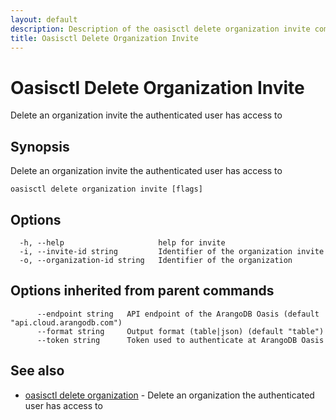 ```yaml
---
layout: default
description: Description of the oasisctl delete organization invite command
title: Oasisctl Delete Organization Invite
---
```

# Oasisctl Delete Organization Invite

Delete an organization invite the authenticated user has access to

## Synopsis

Delete an organization invite the authenticated user has access to

```
oasisctl delete organization invite [flags]
```

## Options

```
  -h, --help                     help for invite
  -i, --invite-id string         Identifier of the organization invite
  -o, --organization-id string   Identifier of the organization
```

## Options inherited from parent commands

```
      --endpoint string   API endpoint of the ArangoDB Oasis (default "api.cloud.arangodb.com")
      --format string     Output format (table|json) (default "table")
      --token string      Token used to authenticate at ArangoDB Oasis
```

## See also

* [oasisctl delete organization](oasisctl-delete-organization.html)	 - Delete an organization the authenticated user has access to

